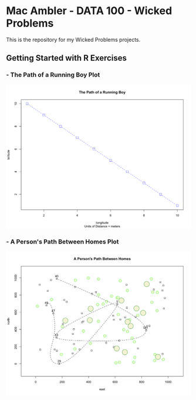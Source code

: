 # Mac Ambler - DATA 100 - Wicked Problems

This is the repository for my Wicked Problems projects.

## Getting Started with R Exercises

### - The Path of a Running Boy Plot

![](path_of_a_running_boy_plot)

### - A Person's Path Between Homes Plot

![](plot_zoom_png)
